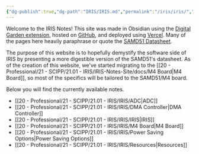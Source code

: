 ```yaml
---
{"dg-publish":true,"dg-path":"IRIS/IRIS.md","permalink":"/iris/iris/","tags":["gardenEntry"],"noteIcon":"","created":"2024-08-23T14:09:13.301-07:00","updated":"2024-09-03T13:30:16.573-07:00"}
---
```


Welcome to the IRIS Notes! This site was made in Obsidian using the [Digital Garden extension](https://dg-docs.ole.dev/), hosted on [GitHub](https://github.com/Baron-Paelen/iris-notes-site), and deployed using [Vercel](https://vercel.com). Many of the pages here heavily paraphrase or quote the [SAMD51 Datasheet](https://ww1.microchip.com/downloads/aemDocuments/documents/MCU32/ProductDocuments/DataSheets/SAM-D5x-E5x-Family-Data-Sheet-DS60001507.pdf).

The purpose of this website is to hopefully demystify the software side of IRIS by presenting a more digestible version of the SAMD51's datasheet. As of the creation of this website, we've started migrating to the [[20 - Professional/21 - SCIPP/21.01 - IRIS/IRIS-Notes-Site/docs/M4 Board\|M4 Board]], so most of the specifics will be tailored to the SAMD51/M4 board. 

Below you will find the currently available notes.


- [[20 - Professional/21 - SCIPP/21.01 - IRIS/IRIS/ADC\|ADC]]
- [[20 - Professional/21 - SCIPP/21.01 - IRIS/IRIS/DMA Controller\|DMA Controller]]
- [[20 - Professional/21 - SCIPP/21.01 - IRIS/IRIS/IRIS\|IRIS]]
- [[20 - Professional/21 - SCIPP/21.01 - IRIS/IRIS/M4 Board\|M4 Board]]
- [[20 - Professional/21 - SCIPP/21.01 - IRIS/IRIS/Power Saving Options\|Power Saving Options]]
- [[20 - Professional/21 - SCIPP/21.01 - IRIS/IRIS/Resources\|Resources]]

